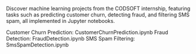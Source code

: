 Discover machine learning projects from the CODSOFT internship, featuring tasks such as predicting customer churn, detecting fraud, and filtering SMS spam, all implemented in Jupyter notebooks.

Customer Churn Prediction: CustomerChurnPrediction.ipynb
Fraud Detection: FraudDetection.ipynb
SMS Spam Filtering: SmsSpamDetection.ipynb
